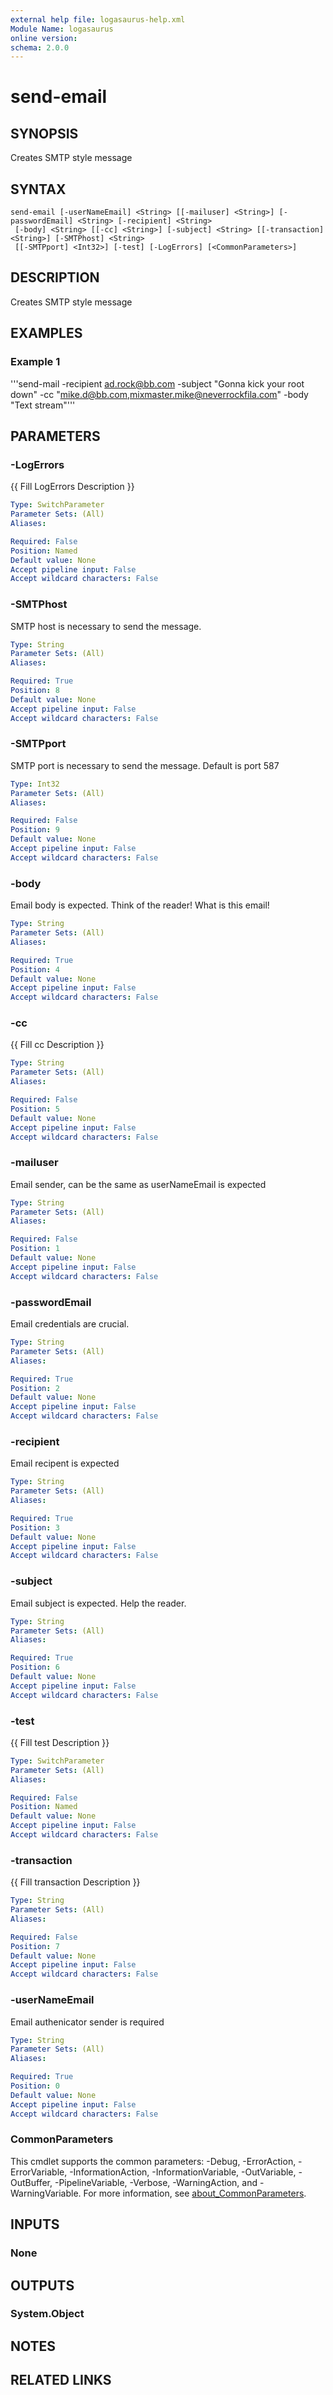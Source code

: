 ```yaml
---
external help file: logasaurus-help.xml
Module Name: logasaurus
online version:
schema: 2.0.0
---
```


# send-email

## SYNOPSIS
Creates SMTP style message

## SYNTAX

```
send-email [-userNameEmail] <String> [[-mailuser] <String>] [-passwordEmail] <String> [-recipient] <String>
 [-body] <String> [[-cc] <String>] [-subject] <String> [[-transaction] <String>] [-SMTPhost] <String>
 [[-SMTPport] <Int32>] [-test] [-LogErrors] [<CommonParameters>]
```

## DESCRIPTION
Creates SMTP style message

## EXAMPLES

### Example 1
'''send-mail -recipient ad.rock@bb.com -subject "Gonna kick your root down" -cc "mike.d@bb.com,mixmaster.mike@neverrockfila.com" -body "Text stream"'''

## PARAMETERS

### -LogErrors
{{ Fill LogErrors Description }}

```yaml
Type: SwitchParameter
Parameter Sets: (All)
Aliases:

Required: False
Position: Named
Default value: None
Accept pipeline input: False
Accept wildcard characters: False
```

### -SMTPhost
SMTP host is necessary to send the message.

```yaml
Type: String
Parameter Sets: (All)
Aliases:

Required: True
Position: 8
Default value: None
Accept pipeline input: False
Accept wildcard characters: False
```

### -SMTPport
SMTP port is necessary to send the message.
Default is port 587

```yaml
Type: Int32
Parameter Sets: (All)
Aliases:

Required: False
Position: 9
Default value: None
Accept pipeline input: False
Accept wildcard characters: False
```

### -body
Email body is expected.
Think of the reader!
What is this email!

```yaml
Type: String
Parameter Sets: (All)
Aliases:

Required: True
Position: 4
Default value: None
Accept pipeline input: False
Accept wildcard characters: False
```

### -cc
{{ Fill cc Description }}

```yaml
Type: String
Parameter Sets: (All)
Aliases:

Required: False
Position: 5
Default value: None
Accept pipeline input: False
Accept wildcard characters: False
```

### -mailuser
Email sender, can be the same as userNameEmail is expected

```yaml
Type: String
Parameter Sets: (All)
Aliases:

Required: False
Position: 1
Default value: None
Accept pipeline input: False
Accept wildcard characters: False
```

### -passwordEmail
Email credentials are crucial.

```yaml
Type: String
Parameter Sets: (All)
Aliases:

Required: True
Position: 2
Default value: None
Accept pipeline input: False
Accept wildcard characters: False
```

### -recipient
Email recipent is expected

```yaml
Type: String
Parameter Sets: (All)
Aliases:

Required: True
Position: 3
Default value: None
Accept pipeline input: False
Accept wildcard characters: False
```

### -subject
Email subject is expected.
Help the reader.

```yaml
Type: String
Parameter Sets: (All)
Aliases:

Required: True
Position: 6
Default value: None
Accept pipeline input: False
Accept wildcard characters: False
```

### -test
{{ Fill test Description }}

```yaml
Type: SwitchParameter
Parameter Sets: (All)
Aliases:

Required: False
Position: Named
Default value: None
Accept pipeline input: False
Accept wildcard characters: False
```

### -transaction
{{ Fill transaction Description }}

```yaml
Type: String
Parameter Sets: (All)
Aliases:

Required: False
Position: 7
Default value: None
Accept pipeline input: False
Accept wildcard characters: False
```

### -userNameEmail
Email authenicator sender is required

```yaml
Type: String
Parameter Sets: (All)
Aliases:

Required: True
Position: 0
Default value: None
Accept pipeline input: False
Accept wildcard characters: False
```

### CommonParameters
This cmdlet supports the common parameters: -Debug, -ErrorAction, -ErrorVariable, -InformationAction, -InformationVariable, -OutVariable, -OutBuffer, -PipelineVariable, -Verbose, -WarningAction, and -WarningVariable. For more information, see [about_CommonParameters](http://go.microsoft.com/fwlink/?LinkID=113216).

## INPUTS

### None

## OUTPUTS

### System.Object
## NOTES

## RELATED LINKS

